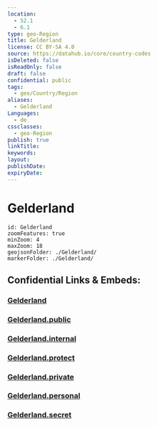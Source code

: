 ```yaml
---
location:
  - 52.1
  - 6.1
type: geo-Region
title: Gelderland
license: CC BY-SA 4.0
source: https://datahub.io/core/country-codes
isDeleted: false
isReadOnly: false
draft: false
confidential: public
tags:
  - geo/Country/Region
aliases:
  - Gelderland
Languages:
  - de
cssclasses:
  - geo-Region
publish: true
linkTitle:
keywords:
layout:
publishDate:
expiryDate:
---
```


# Gelderland

```leaflet
id: Gelderland
zoomFeatures: true 
minZoom: 4 
maxZoom: 18
geojsonFolder: ./Gelderland/
markerFolder: ./Gelderland/
```


## Confidential Links & Embeds: 

### [Gelderland](/_Standards/Earth/Continent/Europe/Europe~West/Netherlands/Provinces~Netherlands/Gelderland.md) 

### [Gelderland.public](/_public/Earth/Continent/Europe/Europe~West/Netherlands/Provinces~Netherlands/Gelderland.public.md) 

### [Gelderland.internal](/_internal/Earth/Continent/Europe/Europe~West/Netherlands/Provinces~Netherlands/Gelderland.internal.md) 

### [Gelderland.protect](/_protect/Earth/Continent/Europe/Europe~West/Netherlands/Provinces~Netherlands/Gelderland.protect.md) 

### [Gelderland.private](/_private/Earth/Continent/Europe/Europe~West/Netherlands/Provinces~Netherlands/Gelderland.private.md) 

### [Gelderland.personal](/_personal/Earth/Continent/Europe/Europe~West/Netherlands/Provinces~Netherlands/Gelderland.personal.md) 

### [Gelderland.secret](/_secret/Earth/Continent/Europe/Europe~West/Netherlands/Provinces~Netherlands/Gelderland.secret.md)

